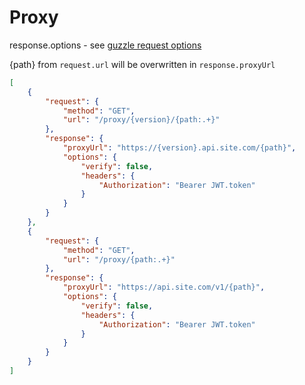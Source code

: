 # Proxy

response.options - see [guzzle request options](https://docs.guzzlephp.org/en/stable/request-options.html)

{path} from `request.url` will be overwritten in `response.proxyUrl`

```json
[
    {
        "request": {
            "method": "GET",
            "url": "/proxy/{version}/{path:.+}"
        },
        "response": {
            "proxyUrl": "https://{version}.api.site.com/{path}",
            "options": {
                "verify": false,
                "headers": {
                    "Authorization": "Bearer JWT.token"
                }
            }
        }
    },
    {
        "request": {
            "method": "GET",
            "url": "/proxy/{path:.+}"
        },
        "response": {
            "proxyUrl": "https://api.site.com/v1/{path}",
            "options": {
                "verify": false,
                "headers": {
                    "Authorization": "Bearer JWT.token"
                }
            }
        }
    }
]
```
